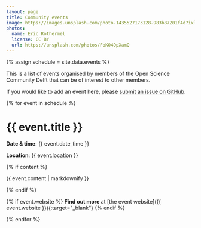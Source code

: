 ```yaml
---
layout: page
title: Community events
image: https://images.unsplash.com/photo-1435527173128-983b87201f4d?ixlib=rb-1.2.1&ixid=eyJhcHBfaWQiOjEyMDd9&auto=format&fit=crop&w=1047&q=80
photos:
  name: Eric Rothermel
  license: CC BY
  url: https://unsplash.com/photos/FoKO4DpXamQ
---
```


{% assign schedule = site.data.events %}

This is a list of events organised by members of the Open Science Community Delft that can be of interest to other members.

If you would like to add an event here, please [submit an issue on GitHub](https://github.com/osc-delft/osc-delft.github.io/issues/new?assignees=&labels=&template=event-listing-submission-template.md&title=Event).

{% for event in schedule %}

# {{ event.title }}

<i class="fas fa-calendar-alt"></i> **Date & time**: {{ event.date_time }}

<i class="fas fa-calendar-alt"></i> **Location**: {{ event.location }}

{% if content %}

{{ event.content | markdownify }}

{% endif %}

{% if event.website %}
**Find out more** at [the event website]({{ event.website }}){:target="_blank"}
{% endif %}

{% endfor %}
